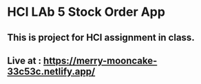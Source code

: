 # HCI LAb 5 Stock Order App
## This is project for HCI assignment in class. 


## Live at : https://merry-mooncake-33c53c.netlify.app/




